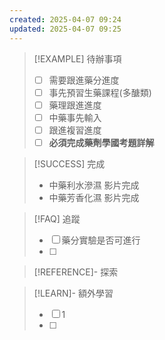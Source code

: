 ```yaml
---
created: 2025-04-07 09:24
updated: 2025-04-07 09:25
---
```

> [!EXAMPLE] 待辦事項
>  - [ ] 需要跟進藥分進度
>  - [ ] 事先預習生藥課程(多醣類)
>  - [ ] 藥理跟進進度
>  - [ ] 中藥事先輸入
>  - [ ] 跟進複習進度
>  - [ ] **必須完成藥劑學國考題詳解**

> [!SUCCESS] 完成
>- 中藥利水滲濕 影片完成
>- 中藥芳香化濕 影片完成


> [!FAQ] 追蹤
>  - [ ] 藥分實驗是否可進行
>  - [ ] 

> [!REFERENCE]- 探索

> [!LEARN]- 額外學習
> - [ ] 1
> - [ ] 